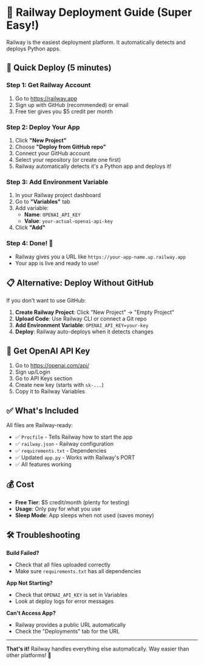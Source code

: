 # 🚂 Railway Deployment Guide (Super Easy!)

Railway is the easiest deployment platform. It automatically detects and deploys Python apps.

## 🚀 Quick Deploy (5 minutes)

### Step 1: Get Railway Account
1. Go to https://railway.app
2. Sign up with GitHub (recommended) or email
3. Free tier gives you $5 credit per month

### Step 2: Deploy Your App
1. Click **"New Project"**
2. Choose **"Deploy from GitHub repo"** 
3. Connect your GitHub account
4. Select your repository (or create one first)
5. Railway automatically detects it's a Python app and deploys it!

### Step 3: Add Environment Variable
1. In your Railway project dashboard
2. Go to **"Variables"** tab
3. Add variable:
   - **Name**: `OPENAI_API_KEY`
   - **Value**: `your-actual-openai-api-key`
4. Click **"Add"**

### Step 4: Done! 🎉
- Railway gives you a URL like `https://your-app-name.up.railway.app`
- Your app is live and ready to use!

## 📋 Alternative: Deploy Without GitHub

If you don't want to use GitHub:

1. **Create Railway Project**: Click "New Project" → "Empty Project"
2. **Upload Code**: Use Railway CLI or connect a Git repo
3. **Add Environment Variable**: `OPENAI_API_KEY=your-key`
4. **Deploy**: Railway auto-deploys when it detects changes

## 🔑 Get OpenAI API Key

1. Go to https://openai.com/api/
2. Sign up/Login
3. Go to API Keys section  
4. Create new key (starts with `sk-...`)
5. Copy it to Railway Variables

## ✅ What's Included

All files are Railway-ready:
- ✅ `Procfile` - Tells Railway how to start the app
- ✅ `railway.json` - Railway configuration  
- ✅ `requirements.txt` - Dependencies
- ✅ Updated `app.py` - Works with Railway's PORT
- ✅ All features working

## 💰 Cost

- **Free Tier**: $5 credit/month (plenty for testing)
- **Usage**: Only pay for what you use
- **Sleep Mode**: App sleeps when not used (saves money)

## 🛠️ Troubleshooting

**Build Failed?**
- Check that all files uploaded correctly
- Make sure `requirements.txt` has all dependencies

**App Not Starting?**
- Check that `OPENAI_API_KEY` is set in Variables
- Look at deploy logs for error messages

**Can't Access App?**
- Railway provides a public URL automatically
- Check the "Deployments" tab for the URL

---

**That's it!** Railway handles everything else automatically. Way easier than other platforms! 🎉